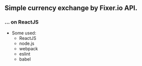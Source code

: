 ## Simple currency exchange by Fixer.io API.
### ... on ReactJS

* Some used:
    * ReactJS
    * node.js
    * webpack
    * eslint
    * babel